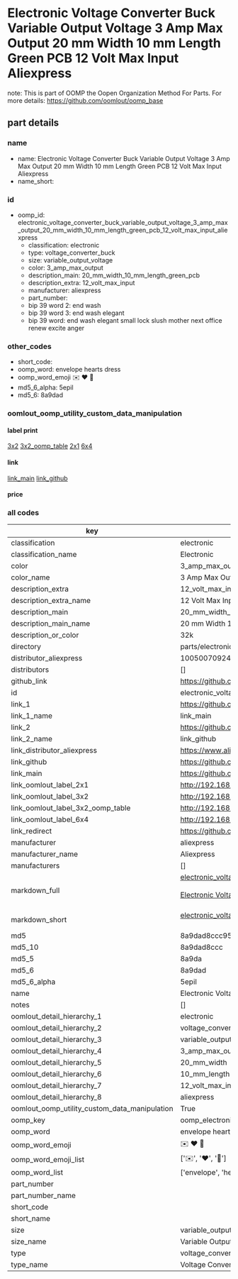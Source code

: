# Electronic Voltage Converter Buck Variable Output Voltage 3 Amp Max Output 20 mm Width 10 mm Length Green PCB 12 Volt Max Input Aliexpress  

note: This is part of OOMP the Oopen Organization Method For Parts. For more details: https://github.com/oomlout/oomp_base

##  part details
  







### name
* name: Electronic Voltage Converter Buck Variable Output Voltage 3 Amp Max Output 20 mm Width 10 mm Length Green PCB 12 Volt Max Input Aliexpress
* name_short: 
### id
* oomp_id: electronic_voltage_converter_buck_variable_output_voltage_3_amp_max_output_20_mm_width_10_mm_length_green_pcb_12_volt_max_input_aliexpress
  * classification: electronic
  * type: voltage_converter_buck
  * size: variable_output_voltage
  * color: 3_amp_max_output
  * description_main: 20_mm_width_10_mm_length_green_pcb
  * description_extra: 12_volt_max_input
  * manufacturer: aliexpress
  * part_number: 
  * bip 39 word 2: end wash
  * bip 39 word 3: end wash elegant
  * bip 39 word: end wash elegant small lock slush mother next office renew excite anger

### other_codes
* short_code: 
* oomp_word: envelope hearts dress
* oomp_word_emoji :envelope: :hearts: :dress:
* md5_6_alpha: 5epil
* md5_6: 8a9dad






### oomlout_oomp_utility_custom_data_manipulation
#### label print
[3x2](http://192.168.1.245:1112/?label=oomp%205epil)
[3x2_oomp_table](http://192.168.1.108:1112/?label=oomp%205epil)
[2x1](http://192.168.1.242:1112/?label=oomp%205epil)
[6x4](http://192.168.1.55:1112/?label=oomp%205epil)    

#### link

[link_main](https://github.com/oomlout/oomlout_oomp_version_1_messy/tree/main/parts/electronic_voltage_converter_buck_variable_output_voltage_3_amp_max_output_20_mm_width_10_mm_length_green_pcb_12_volt_max_input_aliexpress) [link_github](https://github.com/oomlout/oomlout_oomp_version_1_messy/tree/main/parts/electronic_voltage_converter_buck_variable_output_voltage_3_amp_max_output_20_mm_width_10_mm_length_green_pcb_12_volt_max_input_aliexpress)                             

#### price







### all codes 
| key | value |  
| --- | --- |  
| classification | electronic |  
| classification_name | Electronic |  
| color | 3_amp_max_output |  
| color_name | 3 Amp Max Output |  
| description_extra | 12_volt_max_input |  
| description_extra_name | 12 Volt Max Input |  
| description_main | 20_mm_width_10_mm_length_green_pcb |  
| description_main_name | 20 mm Width 10 mm Length Green PCB |  
| description_or_color | 32k |  
| directory | parts/electronic_voltage_converter_buck_variable_output_voltage_3_amp_max_output_20_mm_width_10_mm_length_green_pcb_12_volt_max_input_aliexpress |  
| distributor_aliexpress | 1005007092498838 |  
| distributors | [] |  
| github_link | https://github.com/oomlout/oomlout_oomp_part_src/tree/main/parts/electronic_voltage_converter_buck_variable_output_voltage_3_amp_max_output_20_mm_width_10_mm_length_green_pcb_12_volt_max_input_aliexpress |  
| id | electronic_voltage_converter_buck_variable_output_voltage_3_amp_max_output_20_mm_width_10_mm_length_green_pcb_12_volt_max_input_aliexpress |  
| link_1 | https://github.com/oomlout/oomlout_oomp_version_1_messy/tree/main/parts/electronic_voltage_converter_buck_variable_output_voltage_3_amp_max_output_20_mm_width_10_mm_length_green_pcb_12_volt_max_input_aliexpress |  
| link_1_name | link_main |  
| link_2 | https://github.com/oomlout/oomlout_oomp_version_1_messy/tree/main/parts/electronic_voltage_converter_buck_variable_output_voltage_3_amp_max_output_20_mm_width_10_mm_length_green_pcb_12_volt_max_input_aliexpress |  
| link_2_name | link_github |  
| link_distributor_aliexpress | https://www.aliexpress.com/item/1005007092498838.html |  
| link_github | https://github.com/oomlout/oomlout_oomp_version_1_messy/tree/main/parts/electronic_voltage_converter_buck_variable_output_voltage_3_amp_max_output_20_mm_width_10_mm_length_green_pcb_12_volt_max_input_aliexpress |  
| link_main | https://github.com/oomlout/oomlout_oomp_version_1_messy/tree/main/parts/electronic_voltage_converter_buck_variable_output_voltage_3_amp_max_output_20_mm_width_10_mm_length_green_pcb_12_volt_max_input_aliexpress |  
| link_oomlout_label_2x1 | http://192.168.1.242:1112/?label=oomp%205epil |  
| link_oomlout_label_3x2 | http://192.168.1.245:1112/?label=oomp%205epil |  
| link_oomlout_label_3x2_oomp_table | http://192.168.1.108:1112/?label=oomp%205epil |  
| link_oomlout_label_6x4 | http://192.168.1.55:1112/?label=oomp%205epil |  
| link_redirect | https://github.com/oomlout/oomlout_oomp_version_1_messy/tree/main/parts/electronic_voltage_converter_buck_variable_output_voltage_3_amp_max_output_20_mm_width_10_mm_length_green_pcb_12_volt_max_input_aliexpress |  
| manufacturer | aliexpress |  
| manufacturer_name | Aliexpress |  
| manufacturers | [] |  
| markdown_full | [electronic_voltage_converter_buck_variable_output_voltage_3_amp_max_output_20_mm_width_10_mm_length_green_pcb_12_volt_max_input_aliexpress](none)<br>[](none)<br>[Electronic Voltage Converter Buck Variable Output Voltage 3 Amp Max Output 20 Mm Width 10 Mm Length Green Pcb 12 Volt Max Input Aliexpress](none)<br><br> |  
| markdown_short | [electronic_voltage_converter_buck_variable_output_voltage_3_amp_max_output_20_mm_width_10_mm_length_green_pcb_12_volt_max_input_aliexpress](none)<br><br> |  
| md5 | 8a9dad8ccc9552073141bcc68f3dda4c |  
| md5_10 | 8a9dad8ccc |  
| md5_5 | 8a9da |  
| md5_6 | 8a9dad |  
| md5_6_alpha | 5epil |  
| name | Electronic Voltage Converter Buck Variable Output Voltage 3 Amp Max Output 20 mm Width 10 mm Length Green PCB 12 Volt Max Input Aliexpress |  
| notes | [] |  
| oomlout_detail_hierarchy_1 | electronic |  
| oomlout_detail_hierarchy_2 | voltage_converter_buck |  
| oomlout_detail_hierarchy_3 | variable_output_voltage |  
| oomlout_detail_hierarchy_4 | 3_amp_max_output |  
| oomlout_detail_hierarchy_5 | 20_mm_width |  
| oomlout_detail_hierarchy_6 | 10_mm_length |  
| oomlout_detail_hierarchy_7 | 12_volt_max_input |  
| oomlout_detail_hierarchy_8 | aliexpress |  
| oomlout_oomp_utility_custom_data_manipulation | True |  
| oomp_key | oomp_electronic_voltage_converter_buck_variable_output_voltage_3_amp_max_output_20_mm_width_10_mm_length_green_pcb_12_volt_max_input_aliexpress |  
| oomp_word | envelope hearts dress |  
| oomp_word_emoji | :envelope: :hearts: :dress: |  
| oomp_word_emoji_list | [':envelope:', ':hearts:', ':dress:'] |  
| oomp_word_list | ['envelope', 'hearts', 'dress'] |  
| part_number |  |  
| part_number_name |  |  
| short_code |  |  
| short_name |  |  
| size | variable_output_voltage |  
| size_name | Variable Output Voltage |  
| type | voltage_converter_buck |  
| type_name | Voltage Converter Buck |  
